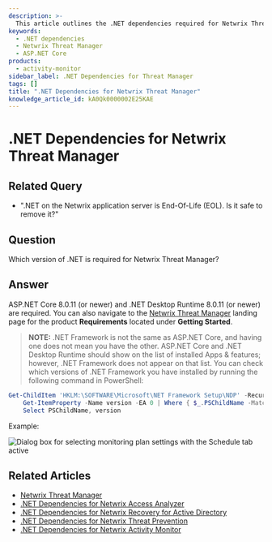 ```yaml
---
description: >-
  This article outlines the .NET dependencies required for Netwrix Threat Manager, including installation instructions and verification steps.
keywords:
  - .NET dependencies
  - Netwrix Threat Manager
  - ASP.NET Core
products:
  - activity-monitor
sidebar_label: .NET Dependencies for Threat Manager
tags: []
title: ".NET Dependencies for Netwrix Threat Manager"
knowledge_article_id: kA0Qk0000002E25KAE
---
```


# .NET Dependencies for Netwrix Threat Manager

## Related Query

- ".NET on the Netwrix application server is End-Of-Life (EOL). Is it safe to remove it?"

## Question

Which version of .NET is required for Netwrix Threat Manager?

## Answer

ASP.NET Core 8.0.11 (or newer) and .NET Desktop Runtime 8.0.11 (or newer) are required. You can also navigate to the [Netwrix Threat Manager](/docs/threatmanager/) landing page for the product **Requirements** located under **Getting Started**.

> **NOTE:** .NET Framework is not the same as ASP.NET Core, and having one does not mean you have the other. ASP.NET Core and .NET Desktop Runtime should show on the list of installed Apps & features; however, .NET Framework does not appear on that list. You can check which versions of .NET Framework you have installed by running the following command in PowerShell:

```powershell
Get-ChildItem 'HKLM:\SOFTWARE\Microsoft\NET Framework Setup\NDP' -Recurse | 
    Get-ItemProperty -Name version -EA 0 | Where { $_.PSChildName -Match '^(?!S)\p{L}'} | 
    Select PSChildName, version
```

Example:

![Dialog box for selecting monitoring plan settings with the Schedule tab active](https://nwxcorp.file.force.com/servlet/rtaImage?eid=ka0Qk000000DNd7&feoid=00N0g000004CA0p&refid=0EMQk00000BsCU5)

## Related Articles

- [Netwrix Threat Manager](/docs/threatmanager/)
- [.NET Dependencies for Netwrix Access Analyzer](/docs/kb/activitymonitor/.net_dependencies_for_netwrix_access_analyzer)
- [.NET Dependencies for Netwrix Recovery for Active Directory](/docs/kb/activitymonitor/.net_dependencies_for_netwrix_recovery_for_active_directory)
- [.NET Dependencies for Netwrix Threat Prevention](/docs/kb/activitymonitor/.net_dependencies_for_netwrix_threat_prevention)
- [.NET Dependencies for Netwrix Activity Monitor](/docs/kb/activitymonitor/.net_dependencies_for_netwrix_activity_monitor)